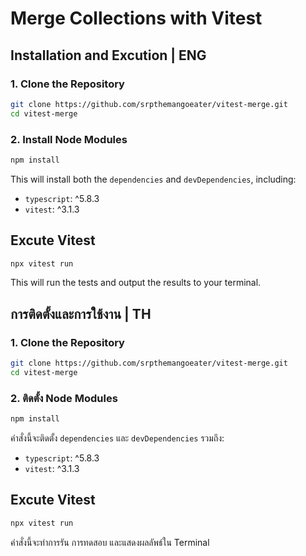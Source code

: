 # Merge Collections with Vitest

## Installation and Excution | ENG

### 1. Clone the Repository

```bash
git clone https://github.com/srpthemangoeater/vitest-merge.git
cd vitest-merge
```

### 2. Install Node Modules

```bash
npm install
```

This will install both the `dependencies` and `devDependencies`, including:

- `typescript`: ^5.8.3
- `vitest`: ^3.1.3

## Excute Vitest

```bash
npx vitest run
```

This will run the tests and output the results to your terminal.

## การติดตั้งและการใช้งาน | TH

### 1. Clone the Repository

```bash
git clone https://github.com/srpthemangoeater/vitest-merge.git
cd vitest-merge
```

### 2. ติดตั้ง Node Modules

```bash
npm install
```

คำสั่งนี้จะติดตั้ง `dependencies` และ `devDependencies` รวมถึง:

- `typescript`: ^5.8.3
- `vitest`: ^3.1.3

## Excute Vitest

```bash
npx vitest run
```

คำสั่งนี้จะทำการรัน การทดสอบ และแสดงผลลัพธ์ใน Terminal